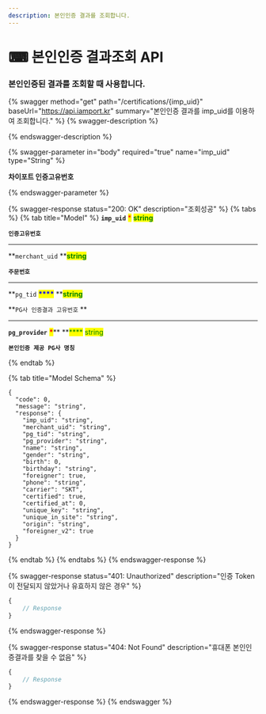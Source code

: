 ```yaml
---
description: 본인인증 결과를 조회합니다.
---
```


# ⌨ 본인인증 결과조회 API

### 본인인증된 결과를 조회할 때 사용합니다.

{% swagger method="get" path="/certifications/{imp_uid}" baseUrl="https://api.iamport.kr" summary="본인인증 결과를 imp_uid를 이용하여 조회합니다." %}
{% swagger-description %}

{% endswagger-description %}

{% swagger-parameter in="body" required="true" name="imp_uid" type="String" %}
<mark style="color:red;">

**차이포트 인증고유번호**

</mark>
{% endswagger-parameter %}

{% swagger-response status="200: OK" description="조회성공" %}
{% tabs %}
{% tab title="Model" %}
**`imp_uid`**  <mark style="color:red;">\*</mark> <mark style="color:green;">**string**</mark>&#x20;

**`인증고유번호`**

****

**`merchant_uid`    **<mark style="color:green;">**string**</mark>

**`주문번호`**

****

**`pg_tid`  **<mark style="color:blue;">****</mark>**  **<mark style="color:green;">**string**</mark>

**`PG사 인증결과 고유번호` **&#x20;

****

**`pg_provider`** <mark style="color:red;">**\***</mark>**  **<mark style="color:green;">****</mark>  <mark style="color:green;"></mark><mark style="color:green;">string</mark>&#x20;

**`본인인증 제공 PG사 명칭`**

&#x20;
{% endtab %}

{% tab title="Model Schema" %}
```
{
  "code": 0,
  "message": "string",
  "response": {
    "imp_uid": "string",
    "merchant_uid": "string",
    "pg_tid": "string",
    "pg_provider": "string",
    "name": "string",
    "gender": "string",
    "birth": 0,
    "birthday": "string",
    "foreigner": true,
    "phone": "string",
    "carrier": "SKT",
    "certified": true,
    "certified_at": 0,
    "unique_key": "string",
    "unique_in_site": "string",
    "origin": "string",
    "foreigner_v2": true
  }
}
```
{% endtab %}
{% endtabs %}
{% endswagger-response %}

{% swagger-response status="401: Unauthorized" description="인증 Token이 전달되지 않았거나 유효하지 않은 경우" %}
```javascript
{
    // Response
}
```
{% endswagger-response %}

{% swagger-response status="404: Not Found" description="휴대폰 본인인증결과를 찾을 수 없음" %}
```javascript
{
    // Response
}
```
{% endswagger-response %}
{% endswagger %}
